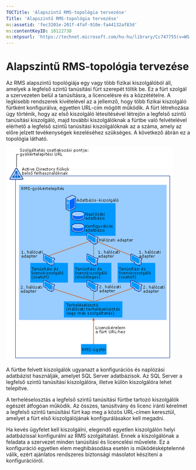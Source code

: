 ```yaml
---
TOCTitle: 'Alapszintű RMS-topológia tervezése'
Title: 'Alapszintű RMS-topológia tervezése'
ms:assetid: 'fec3201e-201f-4faf-910e-fa44132af83d'
ms:contentKeyID: 18122738
ms:mtpsurl: 'https://technet.microsoft.com/hu-hu/library/Cc747755(v=WS.10)'
---
```


Alapszintű RMS-topológia tervezése
==================================

Az RMS alapszintű topológiája egy vagy több fizikai kiszolgálóból áll, amelyek a legfelső szintű tanúsítási fürt szerepét töltik be. Ez a fürt szolgál a szervezeten belül a tanúsításra, a licencelésre és a közzétételre. A legkisebb rendszerek kivételével az a jellemző, hogy több fizikai kiszolgáló fürtként konfigurálva, egyetlen URL-cím mögött működik. A fürt létrehozása úgy történik, hogy az első kiszolgáló létesítésével létrejön a legfelső szintű tanúsítási kiszolgáló, majd további kiszolgálóknak a fürtbe való felvételével elérhető a legfelső szintű tanúsítási kiszolgálóknak az a száma, amely az előre jelzett tevékenységek kezeléséhez szükséges. A következő ábrán ez a topológia látható.

![](/security-updates/images/Cc747755.a3332719-4d25-4694-a89a-7c31fd97ca3b(WS.10).gif "Alaptopológia")

A fürtbe felvett kiszolgálók ugyanazt a konfigurációs és naplózási adatbázist használják, amelyet SQL Server adatbázisok. Az SQL Server a legfelső szintű tanúsítási kiszolgálóra, illetve külön kiszolgálóra lehet telepítve.

A terheléselosztás a legfelső szintű tanúsítási fürtbe tartozó kiszolgálók egészét átfogóan működik. Az összes, tanúsítvány és licenc iránti kérelmet a legfelső szintű tanúsítási fürt kap meg a közös URL-címen keresztül, amelyet a fürt első kiszolgálójának konfigurálásakor kell megadni.

Ha kevés ügyfelet kell kiszolgálni, elegendő egyetlen kiszolgálón helyi adatbázissal konfigurálni az RMS szolgáltatást. Ennek a kiszolgálónak a feladata a szervezet minden tanúsítási és licencelési művelete. Ez a konfiguráció egyetlen elem meghibásodása esetén is működésképtelenné válik, ezért ajánlatos rendszeres biztonsági másolatot készíteni a konfigurációról.

